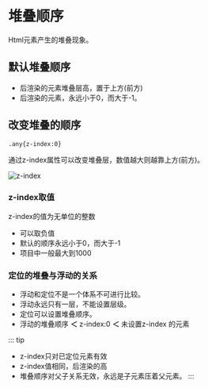 <style scoped>
.div-simple{
  width:200px;
  height:80px; 
  display: table-cell;
  vertical-align: middle;
}

.normal{
  width:80px;
  height:80px; 
}
.div-parent{width:100%}
.div-parent-h{height:190px}

.border-parent{border:1px solid #cab643}
.bg-parent{background-color:#cab64330;}
.color-parent{color:#cab643}

.border-simple{border:1px solid #3eaf7c}
.bg-simple{background-color:#42b98347;}
.color-simple{color:#3eaf7c}

.border-normal{border:1px solid #3867ad}
.bg-normal{background-color:#3867ad50;}
.color-normal{color:#3867ad}

.m-clear{margin:0}
.mr{margin-right:20px}
.ml{margin-left:20px}

.text-center{text-align:center;}
.text-right{text-align:right;}
.text-left{text-align:left;}

.clear-fix{clear:both}

.relative-parent{
  position:relative;
}

.relative-t-l{
  position:absolute;
  top:10%;
  left:10%;
}

.relative-f-l{
  position:absolute;
  bottom:-10%;
  right:0;
  line-height:40px
}

.z-size-20{
  z-index:0
}

.z-size-30{
  z-index:30
}

</style>

# 堆叠顺序
Html元素产生的堆叠现象。

## 默认堆叠顺序
- 后渲染的元素堆叠层高，置于上方(前方)
- 后渲染的元素，永远小于0，而大于-1。

## 改变堆叠的顺序
```css:no-line-numbers
.any{z-index:0} 
```
通过z-index属性可以改变堆叠层，数值越大则越靠上方(前方)。

![z-index](/images/css/zindex.png)

### z-index取值
z-index的值为无单位的整数
- 可以取负值
- 默认的顺序永远小于0，而大于-1
- 项目中一般最大到1000

### 定位的堆叠与浮动的关系
- 浮动和定位不是一个体系不可进行比较。
- 浮动永远只有一层，不能设置层级。
- 定位可以设置堆叠顺序。
- 浮动的堆叠顺序 **＜** z-index:0 **＜** 未设置z-index 的元素

::: tip 
- z-index只对已定位元素有效
- z-index值相同，后渲染的高
- 堆叠顺序对父子关系无效，永远是子元素压着父元素。
:::
